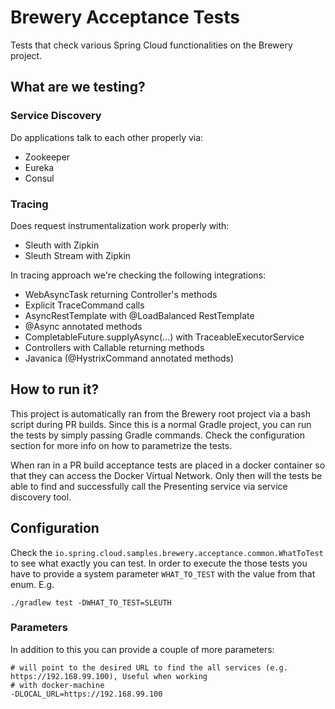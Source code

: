 # Brewery Acceptance Tests 

Tests that check various Spring Cloud functionalities on the Brewery project.

## What are we testing?

### Service Discovery 

Do applications talk to each other properly via:

- Zookeeper
- Eureka
- Consul 

### Tracing 

Does request instrumentalization work properly with:

- Sleuth with Zipkin
- Sleuth Stream with Zipkin

In tracing approach we're checking the following integrations:

- WebAsyncTask returning Controller's methods
- Explicit TraceCommand calls
- AsyncRestTemplate with @LoadBalanced RestTemplate
- @Async annotated methods
- CompletableFuture.supplyAsync(...) with TraceableExecutorService
- Controllers with Callable returning methods
- Javanica (@HystrixCommand annotated methods)

## How to run it?

This project is automatically ran from the Brewery root project via a bash script during PR builds. Since this
is a normal Gradle project, you can run the tests by simply passing Gradle commands. Check the configuration section
for more info on how to parametrize the tests.

When ran in a PR build acceptance tests are placed in a docker container so that they can access the 
Docker Virtual Network. Only then will the tests be able to find and successfully call the Presenting 
service via service discovery tool.

## Configuration

Check the `io.spring.cloud.samples.brewery.acceptance.common.WhatToTest` to see what exactly you can test. 
In order to execute the those tests you have to provide a system parameter `WHAT_TO_TEST` with the value
from that enum. E.g.

```
./gradlew test -DWHAT_TO_TEST=SLEUTH
```

### Parameters

In addition to this you can provide a couple of more parameters:

```
# will point to the desired URL to find the all services (e.g. https://192.168.99.100), Useful when working
# with docker-machine
-DLOCAL_URL=https://192.168.99.100
```